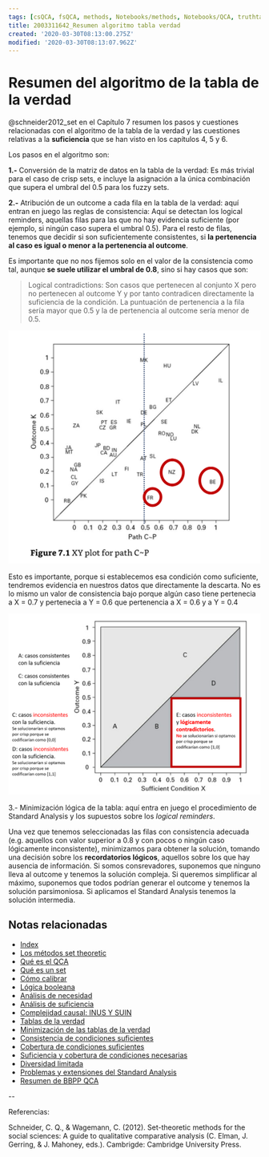 ```yaml
---
tags: [csQCA, fsQCA, methods, Notebooks/methods, Notebooks/QCA, truthtable]
title: 2003311642_Resumen algoritmo tabla verdad
created: '2020-03-30T08:13:00.275Z'
modified: '2020-03-30T08:13:07.962Z'
---
```


# Resumen del algoritmo de la tabla de la verdad

@schneider2012_set en el Capítulo 7 resumen los pasos y cuestiones relacionadas con el algoritmo de la tabla de la verdad y las cuestiones relativas a la **suficiencia** que se han visto en los capítulos 4, 5 y 6.

Los pasos en el algoritmo son:

**1.-** Conversión de la matriz de datos en la tabla de la verdad: Es más trivial para el caso de crisp sets, e incluye la asignación a la única combinación que supera el umbral del 0.5 para los fuzzy sets.

**2.-** Atribución de un outcome a cada fila en la tabla de la verdad: aquí entran en juego las reglas de consistencia: Aquí se detectan los logical reminders, aquellas filas para las que no hay evidencia suficiente (por ejemplo, si ningún caso supera el umbral 0.5). Para el resto de filas, tenemos que decidir si son suficientemente consistentes, si **la pertenencia al caso es igual o menor a la pertenencia al outcome**.  

Es importante que no nos fijemos solo en el valor de la consistencia como tal, aunque **se suele utilizar el umbral de 0.8**, sino si hay casos que son:

> Logical contradictions: Son casos que pertenecen al conjunto X pero no pertenecen al outcome Y y por tanto contradicen directamente la suficiencia de la condición. La puntuación de pertenencia a la fila sería mayor que 0.5 y la de pertenencia al outcome sería menor de 0.5.

![logically contradictory cases](2003311642_logically_contradictory.png)

Esto es importante, porque si establecemos esa condición como suficiente, tendremos evidencia en nuestros datos que directamente la descarta. No es lo mismo un valor de consistencia bajo porque algún caso tiene pertenecia a X = 0.7 y pertenecia a Y = 0.6 que pertenencia a X = 0.6 y a Y = 0.4

![logically contradictory cases](2003311642_logically_contradictory_b.png)


3.- Minimización lógica de la tabla: aquí entra en juego el procedimiento de Standard Analysis y los supuestos sobre los *logical reminders*.

Una vez que tenemos seleccionadas las filas con consistencia adecuada (e.g. aquellos con valor superior a 0.8 y con pocos o ningún caso lógicamente inconsistente), minimizamos para obtener la solución, tomando una decisión sobre los **recordatorios lógicos**, aquellos sobre los que hay ausencia de información. Si somos consrevadores, suponemos que ninguno lleva al outcome y tenemos la solución compleja. Si queremos simplificar al máximo, suponemos que todos podrían generar el outcome y tenemos la solución parsimoniosa. Si aplicamos el Standard Analysis tenemos la solución intermedia.


 ## Notas relacionadas

- [Index](_2003101705_index.md)
- [Los métodos set theoretic](2003212003_set_theoretic_methods.md)
- [Qué es el QCA](2003212024_qca_descripcion.md)
- [Qué es un set](2003221713_setdefinition_qca.md)
- [Cómo calibrar](2003221733_calibracion_sets.md)
- [Lógica booleana](2003231138_operaciones_boleanas.md)
- [Análisis de necesidad](2003241901_condicionnecesidadqca.md)
- [Análisis de suficiencia](2003241628_analisissuficiencia_qca.md)
- [Complejidad causal: INUS Y SUIN](2003250705_causalcomplexity.md)
- [Tablas de la verdad](2003261610_minimizacion_tabladelaverdad.md)
- [Minimización de las tablas de la verdad](2003261610_minimizacion_tabladelaverdad.md)
- [Consistencia de condiciones suficientes](2003280813_consistencia_qca.md)
- [Cobertura de condiciones suficientes](2003280911_cobertura_solucionsuficiente.md)
- [Suficiencia y cobertura de condiciones necesarias](2003290828_consistencia_cobertura_condiciones_necesarias.md)
- [Diversidad limitada](2003300812_diversidad_limitada_qca.md)
- [Problemas y extensiones del Standard Analysis](2004020637_problemas_potenciales_QCA_extensiones.md)
- [Resumen de BBPP QCA](2004020654_resumen_etapas_bbpp_qca.md)

--

Referencias:

Schneider, C. Q., & Wagemann, C. (2012). Set-theoretic methods for the social sciences: A guide to qualitative comparative analysis (C. Elman, J. Gerring, & J. Mahoney, eds.). Cambrigde: Cambridge University Press.